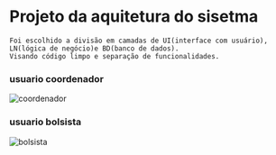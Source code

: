 # Projeto da aquitetura  do sisetma
```
Foi escolhido a divisão em camadas de UI(interface com usuário), LN(lógica de negócio)e BD(banco de dados).
Visando código limpo e separação de funcionalidades. 
```
### usuario coordenador
![coordenador](/prog/modelos/imagens/coordenador/coordenador.jpg)

### usuario bolsista
![bolsista](/prog/modelos/imagens/bolsista/bolsista.jpg)